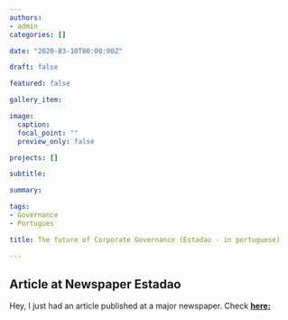 ```yaml
---
authors:
- admin
categories: []

date: "2020-03-10T00:00:00Z"

draft: false

featured: false

gallery_item:

image:
  caption: 
  focal_point: ""
  preview_only: false

projects: []

subtitle: 

summary: 

tags: 
- Governance
- Portugues

title: The future of Corporate Governance (Estadao - in portuguese)

---
```



##  Article at Newspaper Estadao

Hey, I just had an article published at a major newspaper. 
Check [**here:**](https://politica.estadao.com.br/blogs/fausto-macedo/o-futuro-da-governanca-corporativa/)






